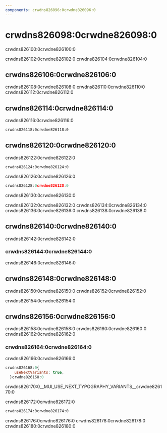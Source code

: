 ```yaml
---
components: crwdns826096:0crwdne826096:0
---
```

# crwdns826098:0crwdne826098:0

<p class="description">crwdns826100:0crwdne826100:0</p>

crwdns826102:0crwdne826102:0 crwdns826104:0crwdne826104:0

## crwdns826106:0crwdne826106:0

crwdns826108:0crwdne826108:0 crwdns826110:0crwdne826110:0 crwdns826112:0crwdne826112:0

## crwdns826114:0crwdne826114:0

crwdns826116:0crwdne826116:0

```html
crwdns826118:0crwdne826118:0
```

## crwdns826120:0crwdne826120:0

crwdns826122:0crwdne826122:0

`crwdns826124:0crwdne826124:0`

crwdns826126:0crwdne826126:0

```js
crwdns826128:0crwdne826128:0
```

crwdns826130:0crwdne826130:0

crwdns826132:0crwdne826132:0 crwdns826134:0crwdne826134:0 crwdns826136:0crwdne826136:0 crwdns826138:0crwdne826138:0

## crwdns826140:0crwdne826140:0

crwdns826142:0crwdne826142:0

### crwdns826144:0crwdne826144:0

crwdns826146:0crwdne826146:0

## crwdns826148:0crwdne826148:0

crwdns826150:0crwdne826150:0 crwdns826152:0crwdne826152:0

crwdns826154:0crwdne826154:0

## crwdns826156:0crwdne826156:0

crwdns826158:0crwdne826158:0 crwdns826160:0crwdne826160:0 crwdns826162:0crwdne826162:0

### crwdns826164:0crwdne826164:0

crwdns826166:0crwdne826166:0

```js
crwdns826168:0{
    useNextVariants: true,
  }crwdne826168:0
```

crwdns826170:0__MUI_USE_NEXT_TYPOGRAPHY_VARIANTS__crwdne826170:0

crwdns826172:0crwdne826172:0

```sh
crwdns826174:0crwdne826174:0
```

crwdns826176:0crwdne826176:0 crwdns826178:0crwdne826178:0 crwdns826180:0crwdne826180:0